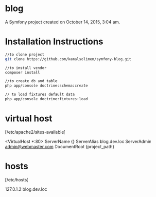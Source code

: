 blog
====

A Symfony project created on October 14, 2015, 3:04 am.

Installation Instructions
==============
```bash
//to clone project
git clone https://github.com/kamalsolimen/symfony-blog.git

//to install vendor
composer install

//to create db and table
php app/console doctrine:schema:create

// to load fixtures default data
php app/console doctrine:fixtures:load

```
virtual host
============
[/etc/apache2/sites-available]

<VirtualHost *:80>
        ServerName {}
	    ServerAlias blog.dev.loc
        ServerAdmin admin@webmaster.com
        DocumentRoot {project_path}
</VirtualHost>

hosts
=====
[/etc/hosts]

127.0.1.2	blog.dev.loc




